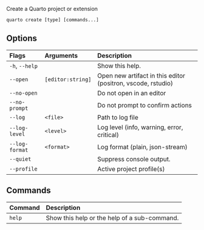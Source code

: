 Create a Quarto project or extension

``` {.bash}
quarto create [type] [commands...]
```


## Options

|Flags          |Arguments         |Description                                                  |
|:--------------|:-----------------|:------------------------------------------------------------|
|`-h`, `--help` |                  |Show this help.                                              |
|`--open`       |`[editor:string]` |Open new artifact in this editor (positron, vscode, rstudio) |
|`--no-open`    |                  |Do not open in an editor                                     |
|`--no-prompt`  |                  |Do not prompt to confirm actions                             |
|`--log`        |`<file>`          |Path to log file                                             |
|`--log-level`  |`<level>`         |Log level (info, warning, error, critical)                   |
|`--log-format` |`<format>`        |Log format (plain, json-stream)                              |
|`--quiet`      |                  |Suppress console output.                                     |
|`--profile`    |                  |Active project profile(s)                                    |


## Commands

|Command |Description                                  |
|:-------|:--------------------------------------------|
|`help`  |Show this help or the help of a sub-command. |



